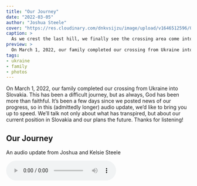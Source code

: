 ```yaml
---
title: "Our Journey"
date: "2022-03-05"
author: "Joshua Steele"
cover: "https://res.cloudinary.com/dnkvsijzu/image/upload/v1646512596/OFReport/2022-03-05-our-journey/crossing-slovakia_mbynz1.jpg"
caption: >
  As we crest the last hill, we finally see the crossing area come into view. What a welcome sight!
preview: >
  On March 1, 2022, our family completed our crossing from Ukraine into Slovakia. This has been a difficult journey, but as always, God has been more than faithful. It’s been a few days since we posted news of our progress, so in this (admittedly longer) audio update, we’d like to bring you up to speed. We’ll talk not only about what has transpired, but about our current position in Slovakia and our plans the future. Thanks for listening!
tags:
- ukraine
- family
- photos
---
```


On March 1, 2022, our family completed our crossing from Ukraine into Slovakia. This has been a difficult journey, but as always, God has been more than faithful. It’s been a few days since we posted news of our progress, so in this (admittedly longer) audio update, we’d like to bring you up to speed. We’ll talk not only about what has transpired, but about our current position in Slovakia and our plans the future. Thanks for listening!

<article-spacer />

<div class="flex flex-col justify-center p-6 border-4 border-blue-600">
  <h2 class="mt-0 mb-4 text-center">Our Journey</h2>
  <p class="mb-6 text-center">An audio update from Joshua and Kelsie Steele</p>
  <audio class="mx-auto" width="300" controls="controls">
    <source src="//d21yo20tm8bmc2.cloudfront.net/audio/our-journey.mp3" type="audio/mpeg" />
    Sorry, your browser does not support the audio element.
  </audio>
</div>

<article-callout content="Keep scrolling for more photos from our journey to Slovakia!" />

<article-image publicId="OFReport/2022-03-05-our-journey/air-raid-warnings_urhziv" height="768" caption="I hope I never have to see these notifications on my phone again. These warned us to head for the shelter as air-sirens wailed overhead." />

<article-image publicId="OFReport/2022-03-05-our-journey/bomb-shelter_pnqhhg" width="768" caption="After bundling up, we would head over to a nearby parking garage where we would wait usually for about an hour until the all-clear sounded." />

<article-image publicId="OFReport/2022-03-05-our-journey/bohdana-farewell_msfkvc" height="768" caption="Saying goodbye to our dear Bohdana. 😢" />

<article-image publicId="OFReport/2022-03-05-our-journey/cheparas-farewell_ju2lzw" width="768" caption="On our way south through the Carpathians, we stopped to say farewell (for now) to our Ukrainian teammates Serhii and Natallia Chepara." />

<article-image publicId="OFReport/2022-03-05-our-journey/border-line_ldlepo" width="768" caption="It tooks us over 41 hours to get through this line of cars and across the border." />

<article-image publicId="OFReport/2022-03-05-our-journey/moving-up-the-line_renqmq" height="768" caption="So close and yet so far away! 😩" />

<article-image publicId="OFReport/2022-03-05-our-journey/crossing-slovakia-2_vt4tx6" width="768" caption="The actual crossing area on the Slovakian side." />

<article-image publicId="OFReport/2022-03-05-our-journey/van-in-slovakia_iafh4p" width="768" caption="Our beloved yellow van just keeps on going!" />

<article-image publicId="OFReport/2022-03-05-our-journey/lutheran-mission_szywyw" height="768" caption="This Lutheran mission was our first point of arrival in Slovakia." />

<article-image publicId="OFReport/2022-03-05-our-journey/david-car-ride_notpwo" width="768" caption="For David, the best part about day 1 of Slovakia was undoubtedly the red motorized car! 🚗" />

<article-image publicId="OFReport/2022-03-05-our-journey/mountain-view_zpbnxm" width="768" caption="Our view of the Slovakian mountains just outside our back door!" />

<article-image publicId="OFReport/2022-03-05-our-journey/horse-ranch-barn_rwrk9s" width="768" caption="This is a real horse ranch with a serious barn!" />

<article-image publicId="OFReport/2022-03-05-our-journey/lunch-at-ranch-kitchen_g6agxa" width="768" caption="The ranch has a nice little kitchen/cafe which currently serves as our family dining area." />

<article-image publicId="OFReport/2022-03-05-our-journey/mia-on-hay-bale_r1zp9i" height="768" caption="Mia enjoys visiting the horse barn." />

<article-image publicId="OFReport/2022-03-05-our-journey/new-friends-slovakia_acla8a" width="768" caption="Andrej and his wife Sylvia devoted several hours of their day to take us shopping for clothes, new cell phone cards, and a nice Slovakian lunch. We really enjoyed getting to know them!" />
